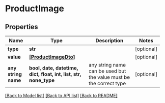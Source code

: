 # ProductImage


## Properties
Name | Type | Description | Notes
------------ | ------------- | ------------- | -------------
**type** | **str** |  | [optional] 
**value** | [**[ProductImageDto]**](ProductImageDto.md) |  | [optional] 
**any string name** | **bool, date, datetime, dict, float, int, list, str, none_type** | any string name can be used but the value must be the correct type | [optional]

[[Back to Model list]](../README.md#documentation-for-models) [[Back to API list]](../README.md#documentation-for-api-endpoints) [[Back to README]](../README.md)


